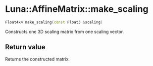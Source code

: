 # Luna::AffineMatrix::make_scaling

```c++
Float4x4 make_scaling(const Float3 &scaling)
```

Constructs one 3D scaling matrix from one scaling vector. 



## Return value
Returns the constructed matrix. 

